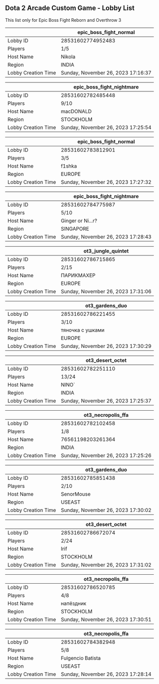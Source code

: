 ## Dota 2 Arcade Custom Game - Lobby List

This list only for Epic Boss Fight Reborn and Overthrow 3

|  | epic_boss_fight_normal |
| ------ | ------ |
| Lobby ID | 28531602774952483 |
| Players | 1/5 |
| Host Name | Nikola |
| Region | INDIA |
| Lobby Creation Time | Sunday, November 26, 2023 17:16:37 |


|  | epic_boss_fight_nightmare |
| ------ | ------ |
| Lobby ID | 28531602782485448 |
| Players | 9/10 |
| Host Name | macDONALD |
| Region | STOCKHOLM |
| Lobby Creation Time | Sunday, November 26, 2023 17:25:54 |


|  | epic_boss_fight_normal |
| ------ | ------ |
| Lobby ID | 28531602783812901 |
| Players | 3/5 |
| Host Name | f1shka |
| Region | EUROPE |
| Lobby Creation Time | Sunday, November 26, 2023 17:27:32 |


|  | epic_boss_fight_nightmare |
| ------ | ------ |
| Lobby ID | 28531602784775987 |
| Players | 5/10 |
| Host Name | Ginger or Ni...r? |
| Region | SINGAPORE |
| Lobby Creation Time | Sunday, November 26, 2023 17:28:43 |


|  | ot3_jungle_quintet |
| ------ | ------ |
| Lobby ID | 28531602786715865 |
| Players | 2/15 |
| Host Name | ПАРИКМАХЕР |
| Region | EUROPE |
| Lobby Creation Time | Sunday, November 26, 2023 17:31:06 |


|  | ot3_gardens_duo |
| ------ | ------ |
| Lobby ID | 28531602786221455 |
| Players | 3/10 |
| Host Name | тяночка с ушками |
| Region | EUROPE |
| Lobby Creation Time | Sunday, November 26, 2023 17:30:29 |


|  | ot3_desert_octet |
| ------ | ------ |
| Lobby ID | 28531602782251110 |
| Players | 13/24 |
| Host Name | NINO` |
| Region | INDIA |
| Lobby Creation Time | Sunday, November 26, 2023 17:25:37 |


|  | ot3_necropolis_ffa |
| ------ | ------ |
| Lobby ID | 28531602782102458 |
| Players | 1/8 |
| Host Name | 76561198203261364 |
| Region | INDIA |
| Lobby Creation Time | Sunday, November 26, 2023 17:25:26 |


|  | ot3_gardens_duo |
| ------ | ------ |
| Lobby ID | 28531602785851438 |
| Players | 2/10 |
| Host Name | SenorMouse |
| Region | USEAST |
| Lobby Creation Time | Sunday, November 26, 2023 17:30:02 |


|  | ot3_desert_octet |
| ------ | ------ |
| Lobby ID | 28531602786672074 |
| Players | 2/24 |
| Host Name | Irif |
| Region | STOCKHOLM |
| Lobby Creation Time | Sunday, November 26, 2023 17:31:02 |


|  | ot3_necropolis_ffa |
| ------ | ------ |
| Lobby ID | 28531602786520785 |
| Players | 4/8 |
| Host Name | напёздник |
| Region | STOCKHOLM |
| Lobby Creation Time | Sunday, November 26, 2023 17:30:51 |


|  | ot3_necropolis_ffa |
| ------ | ------ |
| Lobby ID | 28531602784382948 |
| Players | 5/8 |
| Host Name | Fulgencio Batista |
| Region | USEAST |
| Lobby Creation Time | Sunday, November 26, 2023 17:28:14 |


